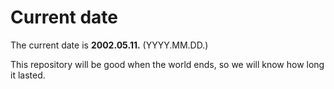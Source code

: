 # Current date

The current date is **2002.05.11.** (YYYY.MM.DD.)

This repository will be good when the world ends, so we will know how long it lasted.